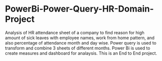 # PowerBi-Power-Query-HR-Domain-Project
Analysis of HR attendance sheet of a company to find reason for high amount of sick leaves with employee names, work from home pattern, and also percentage of attendance month and day wise. Power query is used to transform and combine 3 sheets of different months. Power Bi is used to create measures and dashboard for analaysis. This is an End to End project.
